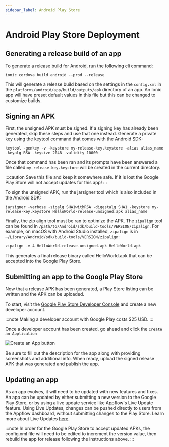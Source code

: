 ```yaml
---
sidebar_label: Android Play Store
---
```


# Android Play Store Deployment

## Generating a release build of an app

To generate a release build for Android, run the following cli command:

```shell
ionic cordova build android --prod --release
```

This will generate a release build based on the settings in the `config.xml` in the `platforms/android/app/build/outputs/apk` directory of an app.
An Ionic app will have preset default values in this file but this can be changed to customize builds.

## Signing an APK

First, the unsigned APK must be signed. If a signing key has already been generated, skip these steps and use that one instead.
Generate a private key using the keytool command that comes with the Android SDK:

```shell
keytool -genkey -v -keystore my-release-key.keystore -alias alias_name -keyalg RSA -keysize 2048 -validity 10000
```

Once that command has been ran and its prompts have been answered a file called `my-release-key.keystore` will be created in the current directory.

:::caution
Save this file and keep it somewhere safe. If it is lost the Google Play Store will not accept updates for this app!
:::

To sign the unsigned APK, run the jarsigner tool which is also included in the Android SDK:

```shell
jarsigner -verbose -sigalg SHA1withRSA -digestalg SHA1 -keystore my-release-key.keystore HelloWorld-release-unsigned.apk alias_name
```

Finally, the zip align tool must be ran to optimize the APK.
The `zipalign` tool can be found in `/path/to/Android/sdk/build-tools/VERSION/zipalign`.
For example, on macOS with Android Studio installed, `zipalign` is in `~/Library/Android/sdk/build-tools/VERSION/zipalign`:

```shell
zipalign -v 4 HelloWorld-release-unsigned.apk HelloWorld.apk
```

This generates a final release binary called HelloWorld.apk that can be accepted into the Google Play Store.

## Submitting an app to the Google Play Store

Now that a release APK has been generated, a Play Store listing can be written and the APK can be uploaded.

To start, visit the [Google Play Store Developer Console](https://play.google.com/apps/publish) and create a new developer account.

:::note
Making a developer account with Google Play costs $25 USD.
:::

Once a developer account has been created, go ahead and click the `Create an Application`

![Create an App button](/img/publishing/newAppGPlay.png)

Be sure to fill out the description for the app along with providing screenshots and additional info.
When ready, upload the signed release APK that was generated and publish the app.

## Updating an app

As an app evolves, it will need to be updated with new features and fixes. An app can be updated by either submitting a new version to the Google Play Store, or by using a live update service like Appflow's Live Update feature. Using Live Updates, changes can be pushed directly to users from the Appflow dashboard, without submitting changes to the Play Store. Learn more about Live Updates <a href="https://ionic.io/docs/appflow/deploy/intro" target="_blank">here</a>.

:::note
In order for the Google Play Store to accept updated APKs, the config.xml file will need to be edited to increment the version value, then rebuild the app for release following the instructions above.
:::
